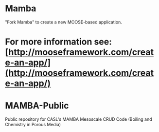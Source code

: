 Mamba
=====

"Fork Mamba" to create a new MOOSE-based application.

For more information see: [http://mooseframework.com/create-an-app/](http://mooseframework.com/create-an-app/)
=======
MAMBA-Public
============

Public repository for CASL's MAMBA Mesoscale CRUD Code (Boiling and Chemistry in Porous Media)
